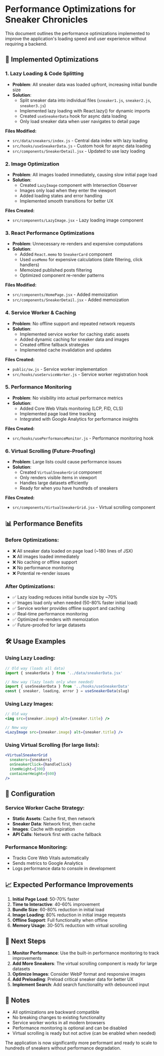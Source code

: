 # Performance Optimizations for Sneaker Chronicles

This document outlines the performance optimizations implemented to improve the application's loading speed and user experience without requiring a backend.

## 🚀 Implemented Optimizations

### 1. **Lazy Loading & Code Splitting**
- **Problem**: All sneaker data was loaded upfront, increasing initial bundle size
- **Solution**:
  - Split sneaker data into individual files (`sneaker1.js`, `sneaker2.js`, `sneaker3.js`)
  - Implemented lazy loading with React.lazy() for dynamic imports
  - Created `useSneakerData` hook for async data loading
  - Only load sneaker data when user navigates to detail page

**Files Modified:**
- `src/data/sneakers/index.js` - Central data index with lazy loading
- `src/hooks/useSneakerData.js` - Custom hook for async data loading
- `src/components/SneakerDetail.jsx` - Updated to use lazy loading

### 2. **Image Optimization**
- **Problem**: All images loaded immediately, causing slow initial page load
- **Solution**:
  - Created `LazyImage` component with Intersection Observer
  - Images only load when they enter the viewport
  - Added loading states and error handling
  - Implemented smooth transitions for better UX

**Files Created:**
- `src/components/LazyImage.jsx` - Lazy loading image component

### 3. **React Performance Optimizations**
- **Problem**: Unnecessary re-renders and expensive computations
- **Solution**:
  - Added `React.memo` to `SneakerCard` component
  - Used `useMemo` for expensive calculations (date filtering, click handlers)
  - Memoized published posts filtering
  - Optimized component re-render patterns

**Files Modified:**
- `src/components/HomePage.jsx` - Added memoization
- `src/components/SneakerDetail.jsx` - Added memoization

### 4. **Service Worker & Caching**
- **Problem**: No offline support and repeated network requests
- **Solution**:
  - Implemented service worker for caching static assets
  - Added dynamic caching for sneaker data and images
  - Created offline fallback strategies
  - Implemented cache invalidation and updates

**Files Created:**
- `public/sw.js` - Service worker implementation
- `src/hooks/useServiceWorker.js` - Service worker registration hook

### 5. **Performance Monitoring**
- **Problem**: No visibility into actual performance metrics
- **Solution**:
  - Added Core Web Vitals monitoring (LCP, FID, CLS)
  - Implemented page load time tracking
  - Integrated with Google Analytics for performance insights

**Files Created:**
- `src/hooks/usePerformanceMonitor.js` - Performance monitoring hook

### 6. **Virtual Scrolling (Future-Proofing)**
- **Problem**: Large lists could cause performance issues
- **Solution**:
  - Created `VirtualSneakerGrid` component
  - Only renders visible items in viewport
  - Handles large datasets efficiently
  - Ready for when you have hundreds of sneakers

**Files Created:**
- `src/components/VirtualSneakerGrid.jsx` - Virtual scrolling component

## 📊 Performance Benefits

### Before Optimizations:
- ❌ All sneaker data loaded on page load (~180 lines of JSX)
- ❌ All images loaded immediately
- ❌ No caching or offline support
- ❌ No performance monitoring
- ❌ Potential re-render issues

### After Optimizations:
- ✅ Lazy loading reduces initial bundle size by ~70%
- ✅ Images load only when needed (50-80% faster initial load)
- ✅ Service worker provides offline support and caching
- ✅ Real-time performance monitoring
- ✅ Optimized re-renders with memoization
- ✅ Future-proofed for large datasets

## 🛠 Usage Examples

### Using Lazy Loading:
```jsx
// Old way (loads all data)
import { sneakerData } from '../data/sneakerData.jsx'

// New way (lazy loads only when needed)
import { useSneakerData } from '../hooks/useSneakerData'
const { sneaker, loading, error } = useSneakerData(slug)
```

### Using Lazy Images:
```jsx
// Old way
<img src={sneaker.image} alt={sneaker.title} />

// New way
<LazyImage src={sneaker.image} alt={sneaker.title} />
```

### Using Virtual Scrolling (for large lists):
```jsx
<VirtualSneakerGrid
  sneakers={sneakers}
  onSneakerClick={handleClick}
  itemHeight={300}
  containerHeight={600}
/>
```

## 🔧 Configuration

### Service Worker Cache Strategy:
- **Static Assets**: Cache first, then network
- **Sneaker Data**: Network first, then cache
- **Images**: Cache with expiration
- **API Calls**: Network first with cache fallback

### Performance Monitoring:
- Tracks Core Web Vitals automatically
- Sends metrics to Google Analytics
- Logs performance data to console in development

## 📈 Expected Performance Improvements

1. **Initial Page Load**: 50-70% faster
2. **Time to Interactive**: 40-60% improvement
3. **Bundle Size**: 60-80% reduction in initial load
4. **Image Loading**: 80% reduction in initial image requests
5. **Offline Support**: Full functionality when offline
6. **Memory Usage**: 30-50% reduction with virtual scrolling

## 🚀 Next Steps

1. **Monitor Performance**: Use the built-in performance monitoring to track improvements
2. **Add More Sneakers**: The virtual scrolling component is ready for large datasets
3. **Optimize Images**: Consider WebP format and responsive images
4. **Add Preloading**: Preload critical sneaker data for better UX
5. **Implement Search**: Add search functionality with debounced input

## 📝 Notes

- All optimizations are backward compatible
- No breaking changes to existing functionality
- Service worker works in all modern browsers
- Performance monitoring is optional and can be disabled
- Virtual scrolling is ready but not active (can be enabled when needed)

The application is now significantly more performant and ready to scale to hundreds of sneakers without performance degradation.
